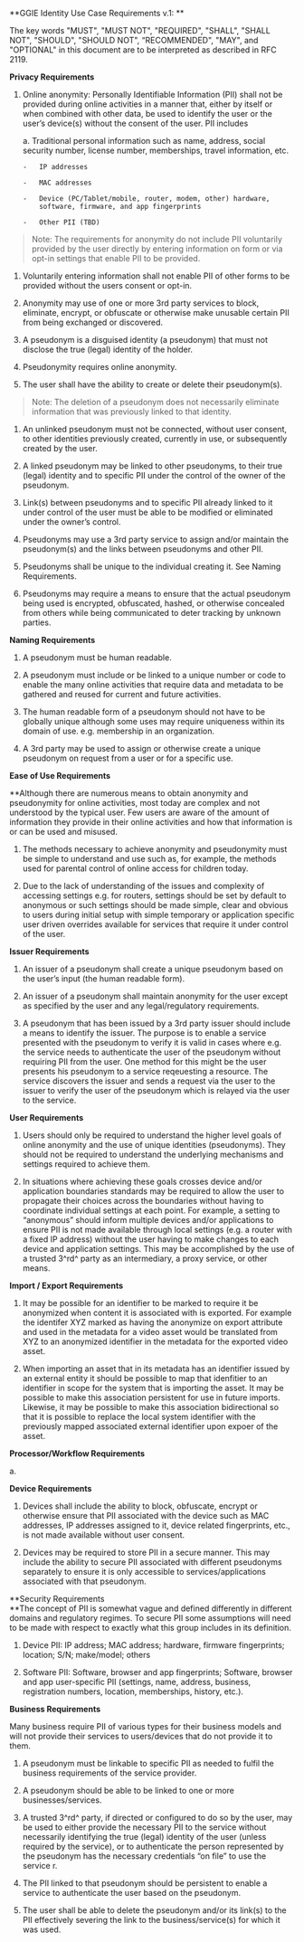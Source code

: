 **GGIE Identity Use Case Requirements v.1: **

The key words "MUST", "MUST NOT", "REQUIRED", "SHALL", "SHALL NOT",
"SHOULD", "SHOULD NOT", “RECOMMENDED", "MAY", and "OPTIONAL" in this
document are to be interpreted as described in RFC 2119.

**Privacy Requirements**

1.  Online anonymity: Personally Identifiable Information (PII) shall
    not be provided during online activities in a manner that, either by
    itself or when combined with other data, be used to identify the
    user or the user’s device(s) without the consent of the user. PII
    includes

    a.  Traditional personal information such as name, address, social
        security number, license number, memberships, travel
        information, etc.

        -   IP addresses

        -   MAC addresses

        -   Device (PC/Tablet/mobile, router, modem, other) hardware,
            software, firmware, and app fingerprints

        -   Other PII (TBD)

> Note: The requirements for anonymity do not include PII voluntarily
> provided by the user directly by entering information on form or via
> opt-in settings that enable PII to be provided.

1.  Voluntarily entering information shall not enable PII of other forms
    to be provided without the users consent or opt-in.

2.  Anonymity may use of one or more 3rd party services to block,
    eliminate, encrypt, or obfuscate or otherwise make unusable certain
    PII from being exchanged or discovered.

3.  A pseudonym is a disguised identity (a pseudonym) that must not
    disclose the true (legal) identity of the holder.

4.  Pseudonymity requires online anonymity.

5.  The user shall have the ability to create or delete
    their pseudonym(s).

> Note: The deletion of a pseudonym does not necessarily eliminate
> information that was previously linked to that identity.

1.  An unlinked pseudonym must not be connected, without user consent,
    to other identities previously created, currently in use, or
    subsequently created by the user.

2.  A linked pseudonym may be linked to other pseudonyms, to their
    true (legal) identity and to specific PII under the control of the
    owner of the pseudonym.

3.  Link(s) between pseudonyms and to specific PII already linked to it
    under control of the user must be able to be modified or eliminated
    under the owner’s control.

4.  Pseudonyms may use a 3rd party service to assign and/or maintain
    the pseudonym(s) and the links between pseudonyms and other PII.

5.  Pseudonyms shall be unique to the individual creating it. See
    Naming Requirements.

6.  Pseudonyms may require a means to ensure that the actual pseudonym
    being used is encrypted, obfuscated, hashed, or otherwise concealed
    from others while being communicated to deter tracking by
    unknown parties.

**Naming Requirements**

1.  A pseudonym must be human readable.

2.  A pseudonym must include or be linked to a unique number or code to
    enable the many online activities that require data and metadata to
    be gathered and reused for current and future activities.

3.  The human readable form of a pseudonym should not have to be
    globally unique although some uses may require uniqueness within its
    domain of use. e.g. membership in an organization.

4.  A 3rd party may be used to assign or otherwise create a unique
    pseudonym on request from a user or for a specific use.

**Ease of Use Requirements**

**Although there are numerous means to obtain anonymity and pseudonymity
for online activities, most today are complex and not understood by the
typical user. Few users are aware of the amount of information they
provide in their online activities and how that information is or can be
used and misused.

1.  The methods necessary to achieve anonymity and pseudonymity must be
    simple to understand and use such as, for example, the methods used
    for parental control of online access for children today.

2.  Due to the lack of understanding of the issues and complexity of
    accessing settings e.g. for routers, settings should be set by
    default to anonymous or such settings should be made simple, clear
    and obvious to users during initial setup with simple temporary or
    application specific user driven overrides available for services
    that require it under control of the user.

**Issuer Requirements**

1.  An issuer of a pseudonym shall create a unique pseudonym based on
    the user’s input (the human readable form).

2.  An issuer of a pseudonym shall maintain anonymity for the user
    except as specified by the user and any
    legal/regulatory requirements.
3.  A pseudonym that has been issued by a 3rd party issuer should include 
    a means to identify the issuer. The purpose is to enable a service 
    presented with the pseudonym to verify it is valid in cases where e.g. 
    the service needs to authenticate the user of the pseudonym without requiring
    PII from the user. One method for this might be the user presents his 
    pseudonym to a service reqeuesting a resource. The service discovers the 
    issuer and sends a request via the user to the issuer to verify the user of 
    the pseudonym which is relayed via the user to the service.
    

**User Requirements**

1.  Users should only be required to understand the higher level goals
    of online anonymity and the use of unique identities (pseudonyms).
    They should not be required to understand the underlying mechanisms
    and settings required to achieve them.

2.  In situations where achieving these goals crosses device and/or
    application boundaries standards may be required to allow the user
    to propagate their choices across the boundaries without having to
    coordinate individual settings at each point. For example, a setting
    to “anonymous” should inform multiple devices and/or applications to
    ensure PII is not made available through local settings (e.g. a
    router with a fixed IP address) without the user having to make
    changes to each device and application settings. This may be
    accomplished by the use of a trusted 3^rd^ party as an intermediary,
    a proxy service, or other means.

**Import / Export Requirements**

1. It may be possible for an identifier to be marked to require it be anonymized when content it is associated with is exported.  For example the identifer XYZ marked as having the anonymize on export attribute and used in the metadata for a video asset would be translated from XYZ to an anonymized identifier in the metadata for the exported video asset.

2. When importing an asset that in its metadata has an identifier issued by an external entity it should be possible to map that idenfitier to an identifier in scope for the system that is importing the asset.   It may be possible to make this association persistent for use in future imports. Likewise, it may be possible to make this association bidirectional so that it is possible to replace the local system identifier with the previously mapped associated external identifier upon expoer of the asset.

**Processor/Workflow Requirements**

a.  

**Device Requirements**

1.  Devices shall include the ability to block, obfuscate, encrypt or
    otherwise ensure that PII associated with the device such as MAC
    addresses, IP addresses assigned to it, device related fingerprints,
    etc., is not made available without user consent.

2.  Devices may be required to store PII in a secure manner. This may
    include the ability to secure PII associated with different
    pseudonyms separately to ensure it is only accessible to
    services/applications associated with that pseudonym.

**Security Requirements\
**The concept of PII is somewhat vague and defined differently in
different domains and regulatory regimes. To secure PII some assumptions
will need to be made with respect to exactly what this group includes in
its definition.

1.  Device PII: IP address; MAC address; hardware, firmware
    fingerprints; location; S/N; make/model; others

2.  Software PII: Software, browser and app fingerprints; Software,
    browser and app user-specific PII (settings, name, address,
    business, registration numbers, location, memberships,
    history, etc.).

**Business Requirements**

Many business require PII of various types for their business models and
will not provide their services to users/devices that do not provide it
to them.

1.  A pseudonym must be linkable to specific PII as needed to fulfil the
    business requirements of the service provider.

2.  A pseudonym should be able to be linked to one or
    more businesses/services.

3.  A trusted 3^rd^ party, if directed or configured to do so by the
    user, may be used to either provide the necessary PII to the service
    without necessarily identifying the true (legal) identity of the
    user (unless required by the service), or to authenticate the person
    represented by the pseudonym has the necessary credentials “on file”
    to use the service r.

4.  The PII linked to that pseudonym should be persistent to enable a
    service to authenticate the user based on the pseudonym.

5.  The user shall be able to delete the pseudonym and/or its link(s) to
    the PII effectively severing the link to the business/service(s) for
    which it was used.


